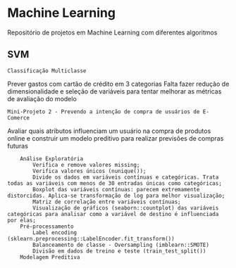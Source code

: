 # Machine Learning
Repositório de projetos em Machine Learning com diferentes algoritmos

## SVM
    Classificação Multiclasse
Prever gastos com cartão de crédito em 3 categorias 
Falta fazer redução de dimensionalidade e seleção de variáveis para tentar melhorar as métricas de avaliação do modelo
    
    Mini-Projeto 2 - Prevendo a intenção de compra de usuários de E-Comerce
Avaliar quais atributos influenciam um usuário na compra de produtos online e construir um modelo preditivo para realizar previsões de compras futuras

        Análise Exploratória
            Verifica e remove valores missing;
            Verifica valores únicos (nunique());
            Divide os dados em variáveis contínuas e categóricas. Trata todas as variáveis com menos de 30 entradas únicas como categóricas;
            Boxplot das variáveis contínuas: parecem extremamente distorcidas. Aplica-se transformação de log para melhor visualização;
            Matriz de correlação entre variáveis contínuas;
            Visualização de gráficos (seaborn::countplot) das variáveis categóricas para analisar como a variável de destino é influenciada por elas;
        Pré-processamento
            Label encoding (sklearn.preprocessing::LabelEncoder.fit_transform())
            Balanceamento de classe - Oversampling (imblearn::SMOTE)
            Divisão em dados de treino e teste (train_test_split())
        Modelagem Preditiva 
